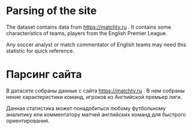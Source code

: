 # Parsing of the site
The dataset contains data from https://matchtv.ru .
It contains some characteristics of teams, players from the English Premier League.

Any soccer analyst or match commentator of English teams may need this statistic for quick reference.


# Парсинг сайта
В датасете собраны данные с сайта  https://matchtv.ru .
В нем собраны некие характеристики команд, игроков из Английской премьер лиги.

Данная статистика может понадобиться любому футбольному аналитику или комментатору матчей английских команд для быстрого ориентирования.
 
